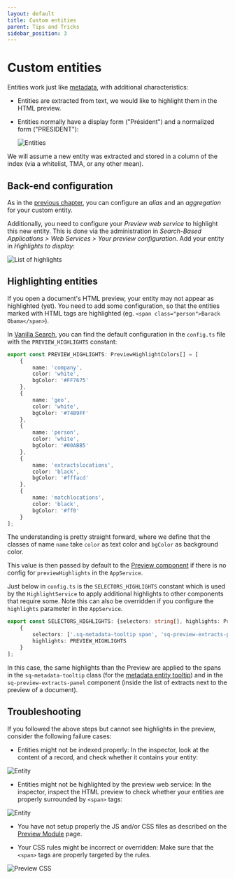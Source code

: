 ```yaml
---
layout: default
title: Custom entities
parent: Tips and Tricks
sidebar_position: 3
---
```


# Custom entities

Entities work just like [metadata](metadata.md), with additional characteristics:
- Entities are extracted from text, we would like to highlight them in the HTML preview.
- Entities normally have a display form ("Président") and a normalized form ("PRESIDENT"):

    ![Entities](/assets/tipstricks/entities.png)

We will assume a new entity was extracted and stored in a column of the index (via a whitelist, TMA, or any other mean).

## Back-end configuration

As in the [previous chapter](metadata.md#back-end-configuration), you can configure an *alias* and an *aggregation* for your custom entity.

Additionally, you need to configure your *Preview web service* to highlight this new entity. This is done via the administration in *Search-Based Applications > Web Services > Your preview configuration*. Add your entity in *Highlights to display*:

![List of highlights](/assets/tipstricks/highlights.png)

## Highlighting entities

If you open a document's HTML preview, your entity may not appear as highlighted (yet). You need to add some configuration, so that the entities marked with HTML tags are highlighted (eg. `<span class="person">Barack Obama</span>`).

In [Vanilla Search](/apps/2-vanilla-search.md), you can find the default configuration in the `config.ts` file with the `PREVIEW_HIGHLIGHTS` constant:

```ts title="config.ts"
export const PREVIEW_HIGHLIGHTS: PreviewHighlightColors[] = [
    {
        name: 'company',
        color: 'white',
        bgColor: '#FF7675'
    },
    {
        name: 'geo',
        color: 'white',
        bgColor: '#74B9FF'
    },
    {
        name: 'person',
        color: 'white',
        bgColor: '#00ABB5'
    },
    {
        name: 'extractslocations',
        color: 'black',
        bgColor: '#fffacd'
    },
    {
        name: 'matchlocations',
        color: 'black',
        bgColor: '#ff0'
    }
];
```

The understanding is pretty straight forward, where we define that the classes of name `name` take `color` as text color and `bgColor` as background color.

This value is then passed by default to the [Preview component](/libraries/components/preview.md) if there is no config for `previewHighlights` in the `AppService`.

Just below in `config.ts` is the `SELECTORS_HIGHLIGHTS` constant which is used by the `HighlightService` to apply additional highlights to other components that require some. Note this can also be overridden if you configure the `highlights` parameter in the `AppService`.

```ts title="config.ts"
export const SELECTORS_HIGHLIGHTS: {selectors: string[], highlights: PreviewHighlightColors[]}[] = [
    {
        selectors: ['.sq-metadata-tooltip span', 'sq-preview-extracts-panel span'],
        highlights: PREVIEW_HIGHLIGHTS
    }
];
```

In this case, the same highlights than the Preview are applied to the spans in the `sq-metadata-tooltip` class (for the [metadata entity tooltip](/libraries/components/metadata.md)) and in the `sq-preview-extracts-panel` component (inside the list of extracts next to the preview of a document).

## Troubleshooting

If you followed the above steps but cannot see highlights in the preview, consider the following failure cases:
- Entities might not be indexed properly: In the inspector, look at the content of a record, and check whether it contains your entity:

![Entity](/assets/tipstricks/entity-values.png)

- Entities might not be highlighted by the preview web service: In the inspector, inspect the HTML preview to check whether your entities are properly surrounded by `<span>` tags:

![Entity](/assets/tipstricks/entity.png)

- You have not setup properly the JS and/or CSS files as described on the [Preview Module](/libraries/components/preview.md#preview-css-and-js-files) page.

- Your CSS rules might be incorrect or overridden: Make sure that the `<span>` tags are properly targeted by the rules.

![Preview CSS](/assets/tipstricks/preview-css.png)
